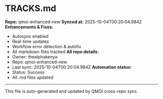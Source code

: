# TRACKS.md

**Repo:** qmoi-enhanced-new
**Synced at:** 2025-10-04T00:20:04.984Z
**Enhancements & Fixes:**
- Autosync enabled
- Real-time updates
- Workflow error detection & autofix
- All markdown files tracked
**All repo details:**
- Owner: thealphakenya
- Repo: qmoi-enhanced-new
- Last sync: 2025-10-04T00:20:04.984Z
**Automation status:**
- Status: Success
- All .md files updated
---
This file is auto-generated and updated by QMOI cross-repo sync.
